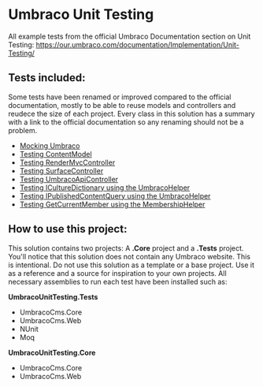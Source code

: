 # Umbraco Unit Testing
All example tests from the official Umbraco Documentation section on Unit Testing: https://our.umbraco.com/documentation/Implementation/Unit-Testing/

## Tests included:
Some tests have been renamed or improved compared to the official documentation, mostly to be able to reuse models and controllers and reudece the size of each project. 
Every class in this solution has a summary with a link to the official documentation so any renaming should not be a problem.

- [Mocking Umbraco](UmbracoUnitTesting.Tests/Shared/UmbracoBaseTest.cs)
- [Testing ContentModel](UmbracoUnitTesting.Tests/ContentModel/ContentModelTests.cs)
- [Testing RenderMvcController](UmbracoUnitTesting.Tests/RenderMvcController/RenderMvcControllerTests.cs)
- [Testing SurfaceController](UmbracoUnitTesting.Tests/SurfaceController/SurfaceControllerTests.cs)
- [Testing UmbracoApiController](UmbracoUnitTesting.Tests/UmbracoApiController/UmbracoApiControllerTests.cs)
- [Testing ICultureDictionary using the UmbracoHelper](UmbracoUnitTesting.Tests/UmbracoHelper/CultureDictionaryTests.cs)
- [Testing IPublishedContentQuery using the UmbracoHelper](UmbracoUnitTesting.Tests/UmbracoHelper/PublishedContentQueryTests.cs)
- [Testing GetCurrentMember using the MembershipHelper](UmbracoUnitTesting.Tests/MembershipHelper/MembershipHelperTests.cs)

## How to use this project:
This solution contains two projects: A **.Core** project and a **.Tests** project. You'll notice that this solution does not contain any Umbraco website.
This is intentional. Do not use this solution as a template or a base project. Use it as a reference and a source for inspiration to your own projects.
All necessary assemblies to run each test have been installed such as:

**UmbracoUnitTesting.Tests**
- UmbracoCms.Core
- UmbracoCms.Web
- NUnit
- Moq

**UmbracoUnitTesting.Core**
- UmbracoCms.Core
- UmbracoCms.Web
